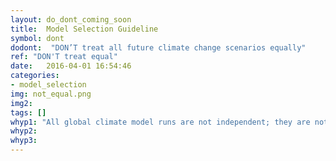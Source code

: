 ```yaml
---
layout: do_dont_coming_soon
title:  Model Selection Guideline
symbol: dont
dodont:  "DON’T treat all future climate change scenarios equally"
ref: "DON'T treat equal" 
date:   2016-04-01 16:54:46
categories:
- model_selection
img: not_equal.png
img2: 
tags: []
whyp1: "All global climate model runs are not independent; they are not equally likely; nor do they represent key processes important to specific regions equally well. Acknowledgement of the various nuances can help one better navigate the model selection process according to a study’s goals." 
whyp2:
whyp3:
---
```

